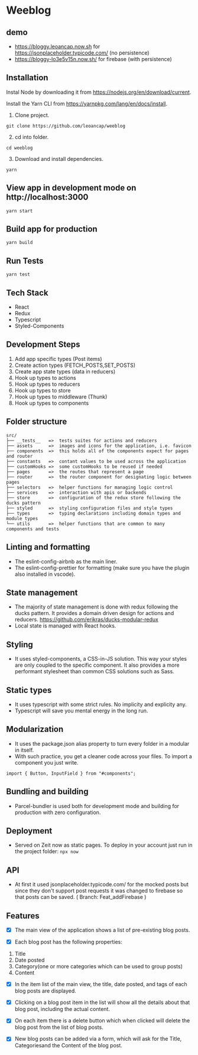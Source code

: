 # Weeblog  

## demo 

- https://bloggy.leoancap.now.sh for https://jsonplaceholder.typicode.com/ (no persistence)
- https://bloggy-lo3e5v15n.now.sh/ for firebase (with persistence)

## Installation

Instal Node by downloading it from https://nodejs.org/en/download/current.

Install the Yarn CLI from https://yarnpkg.com/lang/en/docs/install.

1. Clone project. 

```
git clone https://github.com/leoancap/weeblog
```

2. cd into folder. 

```
cd weeblog
```

3. Download and install dependencies. 

```
yarn
```

## View app in development mode on http://localhost:3000

```
yarn start
```

## Build app for production

```
yarn build
```

## Run Tests

```
yarn test
```

## Tech Stack

- React
- Redux
- Typescript
- Styled-Components

## Development Steps

1. Add app specific types (Post items)
2. Create action types (FETCH_POSTS,SET_POSTS)
3. Create app state types (data in reducers)
4. Hook up types to actions 
5. Hook up types to reducers
6. Hook up types to store
7. Hook up types to middleware (Thunk)
8. Hook up types to components 

## Folder structure

```
src/
├── __tests__   =>  tests suites for actions and reducers
├── assets      =>  images and icons for the application, i.e. favicon
├── components  =>  this holds all of the components expect for pages and router
├── constants   =>  contant values to be used across the application
├── customHooks =>  some customHooks to be reused if needed
├── pages       =>  the routes that represent a page
├── router      =>  the router component for designating logic between pages
├── selectors   =>  helper functions for managing logic control
├── services    =>  interaction with apis or backends
├── store       =>  configuration of the redux store following the ducks pattern
├── styled      =>  styling configuration files and style types
├── types       =>  typing declarations including domain types and module types
└── utils       =>  helper functions that are common to many components and tests
```

## Linting and formatting

- The eslint-config-airbnb as the main liner. 
- The eslint-config-prettier for formatting (make sure you have the plugin also installed in vscode). 

## State management

- The majority of state management is done with redux following the ducks pattern. It provides a domain driven design for actions and reducers. https://github.com/erikras/ducks-modular-redux
- Local state is managed with React hooks.

## Styling

- It uses styled-components, a CSS-in-JS solution. This way your styles are only coupled to the specific component. It also provides a more performant stylesheet than common CSS solutions such as Sass.

## Static types

- It uses typescript with some strict rules. No implicity and explicity any.
- Typescript will save you mental energy in the long run.

## Modularization

- It uses the package.json alias property to turn every folder in a modular in itself.
- With such practice, you get a cleaner code across your files. To import a component you just write. 

```import { Button, InputField } from "#components";```

## Bundling and building

- Parcel-bundler is used both for development mode and building for production with zero configuration.

## Deployment

- Served on Zeit now as static pages. To deploy in your account just run in the project folder:
``` npx now ```

## API

- At first it used jsonplaceholder.typicode.com/ for the mocked posts but since they don't
  support post requests it was changed to firebase so that posts can be saved. ( Branch: Feat_addFirebase )

## Features

- [x] The main view of the application shows a list of pre-existing blog posts.

- [x] Each blog post has the following properties:
1. Title
2. Date posted
3. Category(one or more categories which can be used to group posts)
4. Content

- [x] In the item list of the main view, the title, date posted, and tags of each blog posts are
displayed.

- [x] Clicking on a blog post item in the list will show all the details about that blog post, including
the actual content.

- [x] On each item there is a delete button which when clicked will delete the blog post from the list of 
blog posts.

- [x] New blog posts can be added via a form, which will ask for the Title, Categoriesand the Content of
the blog post.
